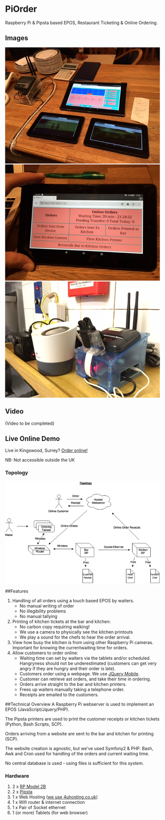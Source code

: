 # PiOrder
Raspberry Pi & Pipsta based EPOS, Restaurant Ticketing &amp; Online Ordering.

## Images

![ScreenShot](https://github.com/EMRahman/PiOrder/blob/master/Images/image2.JPG)
![ScreenShot](https://github.com/EMRahman/PiOrder/blob/master/Images/image3.JPG)
![ScreenShot](https://github.com/EMRahman/PiOrder/blob/master/Images/image4.JPG)

## Video 
(Video to be completed)

## Live Online Demo

Live in Kingswood, Surrey? [Order online!](https://khybertandoori.com/order/login)

NB: Not accessible outside the UK


### Topology
![ScreenShot](https://github.com/EMRahman/PiOrder/blob/master/Topology.png)

##Features
1. Handling of all orders using a touch based EPOS by waiters. 
   * No manual writing of order
   * No illegibility problems
   * No manual tallying
2. Printing of kitchen tickets at the bar and kitchen: 
   * No carbon copy requiring walking! 
   * We use a camera to physically see the kitchen printouts
   * We play a sound for the chefs to hear the order arrival.
3. View how busy the kitchen is from using other Raspberry Pi cameras. Important for knowing the currentwaiting time for orders.
4. Allow customers to order online:
   * Waiting time can set by waiters via the tablets and/or scheduled. Hangryness should not be underestimated (customers can get very angry if they are hungry and their order is late).
   * Customers order using a webpage. We use [JQuery Mobile](https://jquerymobile.com).
   * Customer can retrieve ast orders, and take their time in ordering.
   * Orders arrive straight to the bar and kitchen printers. 
   * Frees up waiters manually taking a telephone order. 
   * Receipts are emailed to the customers.

##Technical Overview
A Raspberry Pi webserver is used to implement an EPOS (JavaScript/Jquery/PHP).

The Pipsta printers are used to print the customer receipts or kitchen tickets (Python, Bash Scripts, SCP).

Orders arriving from a website are sent to the bar and kitchen for printing (SCP).

The website creation is agnostic, but we've used Symfony2 & PHP. Bash, Awk and Cron used for handling of the orders and current waiting time.

No central database is used - using files is sufficient for this system.

### Hardware
1. 2 x [RP Model 2B](https://www.raspberrypi.org/products/raspberry-pi-2-model-b)
2. 2 x [Pipsta](http://www.pipsta.co.uk)
3. 1 x Web Hosting ([we use 4uhosting.co.uk](https://www.4uhosting.co.uk))
4. 1 x Wifi router & internet connection
5. 1 x Pair of Socket ethernet
6. 1 (or more) Tablets (for web browser)
